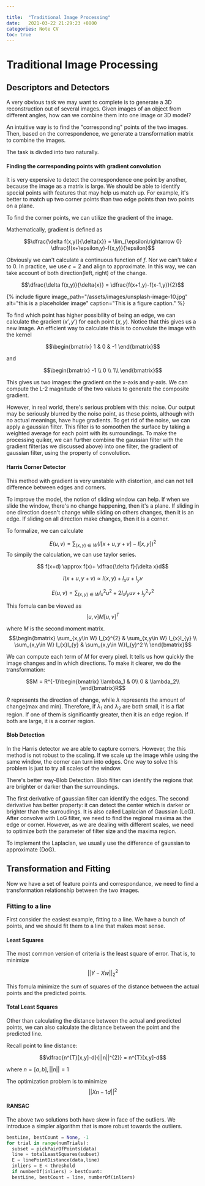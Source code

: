 ```yaml
---

title:  "Traditional Image Processing"
date:   2021-03-22 21:29:23 +0800
categories: Note CV
toc: true
---
```



# Traditional Image Processing
## Descriptors and Detectors

A very obvious task we may want to complete is to generate a 3D reconstruction out of several images. Given images of an object from different angles, how can we combine them into one image or 3D model?

An intuitive way is to find the "corresponding" points of the two images. Then, based on the correspondence, we generate a transformation matrix to combine the images.

The task is divded into two naturally.


#### Finding the corresponding points with gradient convolution
It is very expensive to detect the correspondence one point by another, because the image as a matrix is large. We should be able to identify special points with features that may help us match up. For example, it's better to match up two corner points than two edge points than two points on a plane.

To find the corner points, we can utilize the gradient of the image.

Mathematically, gradient is defined as

$$\dfrac{\delta f(x,y)}{\delta{x}} = \lim_{\epsilon\rightarrow 0} \dfrac{f(x+\epsilon,y)-f(x,y)}{\epsilon}$$

Obviously we can't calculate a continuous function of $f$. Nor we can't take $\epsilon$ to 0. In practice, we use $\epsilon = 2$ and align to approximate. In this way, we can take account of both direction(left, right) of the change.

$$\dfrac{\delta f(x,y)}{\delta{x}} =  \dfrac{f(x+1,y)-f(x-1,y)}{2}$$

{% include figure image_path="/assets/images/unsplash-image-10.jpg" alt="this is a placeholder image" caption="This is a figure caption." %}

To find which point has higher possibility of being an edge, we can calculate the gradient $(x', y')$ for each point $(x,y)$. Notice that this gives us a new image. An efficient way to calculate this is to convolute the image with the kernel 

$$\begin{bmatrix}
1 & 0 & -1
\end{bmatrix}$$

and 

$$\begin{bmatrix}
-1 \\
0 \\
1\\
\end{bmatrix}$$

This gives us two images: the gradient on the x-axis and y-axis. We can compute the L-2 magnitude of the two values to generate the composite gradient.

However, in real world, there's serious problem with this: noise. Our output may be seriously blurred by the noise point, as these points, although with no actual meanings, have huge gradients. To get rid of the noise, we can apply a gaussian filter. This filter is to somoothen the surface by taking a weighted average for each point with its surroundings. To make the processing quiker, we can further combine the gaussian filter with the gradient filter(as we discussed above) into one filter, the gradient of gaussian filter, using the property of convolution.


#### Harris Corner Detector
This method with gradient is very unstable with distortion, and can not tell difference between edges and corners.

To improve the model, the notion of sliding window can help. If when we slide the window, there's no change happening, then it's a plane. If sliding in one direction doesn't change while sliding on others changes, then it is an edge. If sliding on all direction make changes, then it is a corner.

To formalize, we can calculate

$$E(u,v) = \sum_{(x,y)\in W}(I[x+u, y+v]-I[x,y])^{2}$$
To simpily the calculation, we can use taylor series.

$$ f(x+d) \approx f(x)+ \dfrac{\delta f}{\delta x}d$$

$$ I(x+u, y+v)\approx I(x,y) + I_{x}u + I_{y}v $$

$$ E(u,v)  = \sum_{(x,y)\in W} I_{x}^{2}u^2+2I_{x}I_{y}uv + I_{y}^2v^2$$

This fomula can be viewed as
$$[u,v]M[u,v]^{T}$$

where $M$ is the second moment matrix. 
$$\begin{bmatrix}
\sum_{x,y\in W} I_{x}^{2} & \sum_{x,y\in W} I_{x}I_{y} \\
\sum_{x,y\in W} I_{x}I_{y} & \sum_{x,y\in W}I_{y}^2 \\
\end{bmatrix}$$

We can compute each term of $M$ for every pixel. It tells us how quickly the image changes and in which directions. To make it clearer, we do the transformation:


$$M = R^{-1}\begin{bmatrix}
  \lambda_1 & 0\\
  0 & \lambda_2\\
\end{bmatrix}R$$

$R$ represents the direction of change, while $\lambda$ represents the amount of change(max and min). Therefore, if $\lambda_1$ and $\lambda_2$ are both small, it is a flat region. If one of them is significantly greater, then it is an edge region. If both are large, it is a corner region.


#### Blob Detection
In the Harris detector we are able to capture corners. However, the this method is not robust to the scaling. If we scale up the image while using the same window, the corner can turn into edges. One way to solve this problem is just to try all scales of the window.

There's better way-Blob Detection. Blob filter can identify the regions that are brighter or darker than the surroundings.

The first derivative of gaussian filter can identify the edges. The second derivative has better property: it can detect the center which is darker or brighter than the surroudings. It is also called Laplacian of Gaussian (LoG). After convolve with LoG filter, we need to find the regional maxima as the edge or corner. However, as we are dealing with different scales, we need to optimize both the parameter of filter size and the maxima region.

To implement the Laplacian, we usually use the difference of gaussian to approximate (DoG).




## Transformation and Fitting


Now we have a set of feature points and correspondance, we need to find a transformation relationship between the two images.

### Fitting to a line
First consider the easiest example, fitting to a line. We have a bunch of points, and we should fit them to a line that makes most sense.

#### Least Squares

The most common version of criteria is the least square of error. That is, to minimize

$$||Y-Xw||^{2}_{2}$$

This fomula minimize the sum of squares of the distance between the actual points and the predicted points.

#### Total Least Squares

Other than calculating the distance between the actual and predicted points, we can also calculate the distance between the point and the predicted line.

Recall point to line distance:

$$\dfrac{n^{T}[x,y]-d}{||n||^{2}} = n^{T}[x,y]-d$$

where $n = [a,b], ||n|| = 1$

The optimization problem is to minimize
$$||Xn-1d||^2$$


#### RANSAC

The above two solutions both have skew in face of the outliers. We introduce a  simpler algorithm that is more robust towards the outliers.

```py
bestLine, bestCount = None, -1
for trial in range(numTrials):
  subset = pickPairOfPoints(data) 
  line = totalLeastSquares(subset) 
  E = linePointDistance(data,line) 
  inliers = E < threshold
  if numberOf(inliers) > bestCount:
  bestLine, bestCount = line, numberOf(inliers)
```